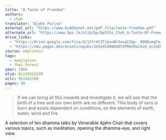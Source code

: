 ```yaml
---
title: "A Taste of Freedom"
authors:
  - chah
translator: "Ajahn Puriso" 
external_url: "https://www.buddhanet.net/pdf_file/taste-freedom.pdf"
alternate_url: "https://www.bps.lk/olib/bp/bp525s_Chah_A-Taste-Of-Freedom.pdf"
drive_links:
  - "https://drive.google.com/file/d/1Jfr4CZfikonNlXouqIIbp-_909Exmq7o/view?usp=drivesdk"
  - "https://obu.pages.dev/assets/epubs/1GSxHld86DUQYZPRHJRocAiU_ocIeE99c.epub"
course: emptiness
tags:
  - meditation
  - thai-forest
year: 1980
olid: OL13935555M
oclc: 951922760
pages: 98
---
```


> If we can bring all this inwards and investigate it, we will see that
the birth of a tree and our own birth are no different. This
body of ours is born and exists dependent on conditions,
on the elements of earth, water, wind and fire

A selection of ten dhamma talks by Venerable Ajahn Chah that covers various topics, such as meditation, opening the dhamma-eye, and right view.